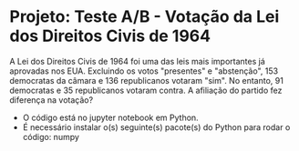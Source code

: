 # Projeto: Teste A/B - Votação da Lei dos Direitos Civis de 1964 

A Lei dos Direitos Civis de 1964 foi uma das leis mais importantes já aprovadas nos EUA. Excluindo os votos "presentes" e "abstenção", 153 democratas da câmara e 136 republicanos votaram "sim". No entanto, 91 democratas e 35 republicanos votaram contra. A afiliação do partido fez diferença na votação?

* O código está no jupyter notebook em Python.
* É necessário instalar o(s) seguinte(s) pacote(s) do Python para rodar o código: numpy
